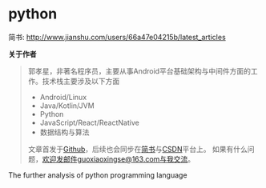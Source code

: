 # python

简书: http://www.jianshu.com/users/66a47e04215b/latest_articles

**关于作者**

>郭孝星，非著名程序员，主要从事Android平台基础架构与中间件方面的工作。技术栈主要涉及以下方面
>
>- Android/Linux
>- Java/Kotlin/JVM
>- Python
>- JavaScript/React/ReactNative
>- 数据结构与算法
>
>文章首发于[Github](https://github.com/guoxiaoxing)，后续也会同步在[简书](http://www.jianshu.com/users/66a47e04215b/latest_articles)与[CSDN](http://blog.csdn.net/allenwells)平台上。
>如果有什么问题，欢迎发邮件guoxiaoxingse@163.com与我交流。



The further analysis of python programming language
